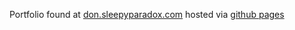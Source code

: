 Portfolio found at [don.sleepyparadox.com](https://don.sleepyparadox.com "don.sleepyparadox.com") hosted via [github pages](https://pages.github.com/ "github pages") 
